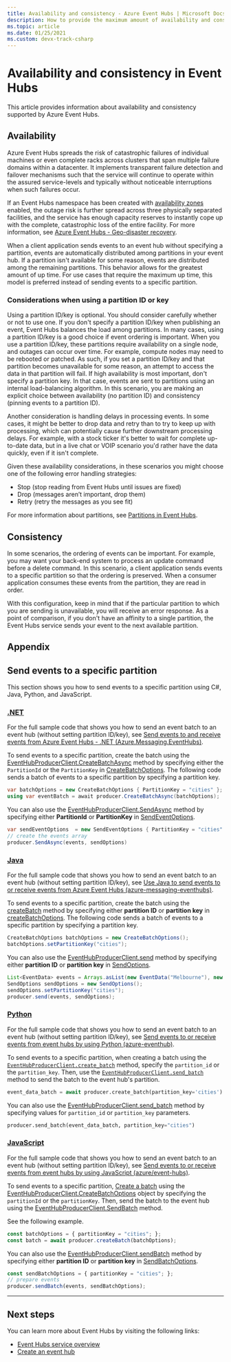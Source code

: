 ```yaml
---
title: Availability and consistency - Azure Event Hubs | Microsoft Docs
description: How to provide the maximum amount of availability and consistency with Azure Event Hubs using partitions.
ms.topic: article
ms.date: 01/25/2021
ms.custom: devx-track-csharp
---
```


# Availability and consistency in Event Hubs
This article provides information about availability and consistency supported by Azure Event Hubs. 

## Availability
Azure Event Hubs spreads the risk of catastrophic failures of individual machines or even complete racks across clusters that span multiple failure domains within a datacenter. It implements transparent failure detection and failover mechanisms such that the service will continue to operate within the assured service-levels and typically without noticeable interruptions when such failures occur. 

If an Event Hubs namespace has been created with [availability zones](../availability-zones/az-overview.md) enabled, the outage risk is further spread across three physically separated facilities, and the service has enough capacity reserves to instantly cope up with the complete, catastrophic loss of the entire facility. For more information, see [Azure Event Hubs - Geo-disaster recovery](event-hubs-geo-dr.md).

When a client application sends events to an event hub without specifying a partition, events are automatically distributed among partitions in your event hub. If a partition isn't available for some reason, events are distributed among the remaining partitions. This behavior allows for the greatest amount of up time. For use cases that require the maximum up time, this model is preferred instead of sending events to a specific partition. 

### Considerations when using a partition ID or key
Using a partition ID/key is optional. You should consider carefully whether or not to use one. If you don't specify a partition ID/key when publishing an event, Event Hubs balances the load among partitions. In many cases, using a partition ID/key is a good choice if event ordering is important. When you use a partition ID/key, these partitions require availability on a single node, and outages can occur over time. For example, compute nodes may need to be rebooted or patched. As such, if you set a partition ID/key and that partition becomes unavailable for some reason, an attempt to access the data in that partition will fail. If high availability is most important, don't specify a partition key. In that case, events are sent to partitions using an internal load-balancing algorithm. In this scenario, you are making an explicit choice between availability (no partition ID) and consistency (pinning events to a partition ID).

Another consideration is handling delays in processing events. In some cases, it might be better to drop data and retry than to try to keep up with processing, which can potentially cause further downstream processing delays. For example, with a stock ticker it's better to wait for complete up-to-date data, but in a live chat or VOIP scenario you'd rather have the data quickly, even if it isn't complete.

Given these availability considerations, in these scenarios you might choose one of the following error handling strategies:

- Stop (stop reading from Event Hubs until issues are fixed)
- Drop (messages aren’t important, drop them)
- Retry (retry the messages as you see fit)

For more information about partitions, see [Partitions in Event Hubs](event-hubs-features.md#partitions).

## Consistency
In some scenarios, the ordering of events can be important. For example, you may want your back-end system to process an update command before a delete command. In this scenario, a client application sends events to a specific partition so that the ordering is preserved. When a consumer application consumes these events from the partition, they are read in order. 

With this configuration, keep in mind that if the particular partition to which you are sending is unavailable, you will receive an error response. As a point of comparison, if you don't have an affinity to a single partition, the Event Hubs service sends your event to the next available partition.


## Appendix

## Send events to a specific partition
This section shows you how to send events to a specific partition using C#, Java, Python, and JavaScript. 

### [.NET](#tab/dotnet)
For the full sample code that shows you how to send an event batch to an event hub (without setting partition ID/key), see [Send events to and receive events from Azure Event Hubs - .NET (Azure.Messaging.EventHubs)](event-hubs-dotnet-standard-getstarted-send.md).

To send events to a specific partition, create the batch using the [EventHubProducerClient.CreateBatchAsync](/dotnet/api/azure.messaging.eventhubs.producer.eventhubproducerclient.createbatchasync#Azure_Messaging_EventHubs_Producer_EventHubProducerClient_CreateBatchAsync_Azure_Messaging_EventHubs_Producer_CreateBatchOptions_System_Threading_CancellationToken_) method by specifying either the `PartitionId` or the `PartitionKey` in [CreateBatchOptions](//dotnet/api/azure.messaging.eventhubs.producer.createbatchoptions). The following code sends a batch of events to a specific partition by specifying a partition key. 

```csharp
var batchOptions = new CreateBatchOptions { PartitionKey = "cities" };
using var eventBatch = await producer.CreateBatchAsync(batchOptions);
```

You can also use the [EventHubProducerClient.SendAsync](/dotnet/api/azure.messaging.eventhubs.producer.eventhubproducerclient.sendasync#Azure_Messaging_EventHubs_Producer_EventHubProducerClient_SendAsync_System_Collections_Generic_IEnumerable_Azure_Messaging_EventHubs_EventData__Azure_Messaging_EventHubs_Producer_SendEventOptions_System_Threading_CancellationToken_) method by specifying either **PartitionId** or **PartitionKey** in [SendEventOptions](/dotnet/api/azure.messaging.eventhubs.producer.sendeventoptions).

```csharp
var sendEventOptions  = new SendEventOptions { PartitionKey = "cities" };
// create the events array
producer.SendAsync(events, sendOptions)
```

### [Java](#tab/java)
For the full sample code that shows you how to send an event batch to an event hub (without setting partition ID/key), see [Use Java to send events to or receive events from Azure Event Hubs (azure-messaging-eventhubs)](event-hubs-java-get-started-send.md).

To send events to a specific partition, create the batch using the [createBatch](/java/api/com.azure.messaging.eventhubs.eventhubproducerclient.createbatch) method by specifying either **partition ID** or **partition key** in [createBatchOptions](/java/api/com.azure.messaging.eventhubs.models.createbatchoptions). The following code sends a batch of events to a specific partition by specifying a partition key. 

```java
CreateBatchOptions batchOptions = new CreateBatchOptions();
batchOptions.setPartitionKey("cities");
```

You can also use the [EventHubProducerClient.send](/java/api/com.azure.messaging.eventhubs.eventhubproducerclient.send#com_azure_messaging_eventhubs_EventHubProducerClient_send_java_lang_Iterable_com_azure_messaging_eventhubs_EventData__com_azure_messaging_eventhubs_models_SendOptions_) method by specifying either **partition ID** or **partition key** in [SendOptions](/java/api/com.azure.messaging.eventhubs.models.sendoptions).

```java
List<EventData> events = Arrays.asList(new EventData("Melbourne"), new EventData("London"), new EventData("New York"));
SendOptions sendOptions = new SendOptions();
sendOptions.setPartitionKey("cities");
producer.send(events, sendOptions);
```

### [Python](#tab/python) 
For the full sample code that shows you how to send an event batch to an event hub (without setting partition ID/key), see [Send events to or receive events from event hubs by using Python (azure-eventhub)](event-hubs-python-get-started-send.md).

To send events to a specific partition, when creating a batch using the [`EventHubProducerClient.create_batch`](/python/api/azure-eventhub/azure.eventhub.eventhubproducerclient#create-batch---kwargs-) method, specify the `partition_id` or the `partition_key`. Then, use the [`EventHubProducerClient.send_batch`](/python/api/azure-eventhub/azure.eventhub.aio.eventhubproducerclient#send-batch-event-data-batch--typing-union-azure-eventhub--common-eventdatabatch--typing-list-azure-eventhub-) method to send the batch to the event hub's partition. 

```python
event_data_batch = await producer.create_batch(partition_key='cities')
```

You can also use the [EventHubProducerClient.send_batch](/python/api/azure-eventhub/azure.eventhub.eventhubproducerclient#send-batch-event-data-batch----kwargs-) method by specifying values for `partition_id` or `partition_key` parameters.

```python
producer.send_batch(event_data_batch, partition_key="cities")
```


### [JavaScript](#tab/javascript)
For the full sample code that shows you how to send an event batch to an event hub (without setting partition ID/key), see [Send events to or receive events from event hubs by using JavaScript (azure/event-hubs)](event-hubs-node-get-started-send.md).

To send events to a specific partition, [Create a batch](/javascript/api/@azure/event-hubs/eventhubproducerclient#createBatch_CreateBatchOptions_) using the [EventHubProducerClient.CreateBatchOptions](/javascript/api/@azure/event-hubs/eventhubproducerclient#createBatch_CreateBatchOptions_) object by specifying the `partitionId` or the `partitionKey`. Then, send the batch to the event hub using the [EventHubProducerClient.SendBatch](/javascript/api/@azure/event-hubs/eventhubproducerclient#sendBatch_EventDataBatch__OperationOptions_) method. 

See the following example.

```javascript
const batchOptions = { partitionKey = "cities"; };
const batch = await producer.createBatch(batchOptions);
```

You can also use the [EventHubProducerClient.sendBatch](/javascript/api/@azure/event-hubs/eventhubproducerclient#sendBatch_EventData____SendBatchOptions_) method by specifying either **partition ID** or **partition key** in [SendBatchOptions](/javascript/api/@azure/event-hubs/sendbatchoptions).

```javascript
const sendBatchOptions = { partitionKey = "cities"; };
// prepare events
producer.sendBatch(events, sendBatchOptions);
```

---


## Next steps
You can learn more about Event Hubs by visiting the following links:

* [Event Hubs service overview](./event-hubs-about.md)
* [Create an event hub](event-hubs-create.md)
